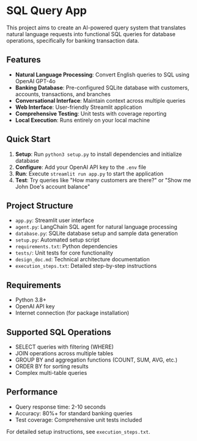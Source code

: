 
# SQL Query App

This project aims to create an AI-powered query system that translates natural language requests into functional SQL queries for database operations, specifically for banking transaction data.

## Features

- **Natural Language Processing**: Convert English queries to SQL using OpenAI GPT-4o
- **Banking Database**: Pre-configured SQLite database with customers, accounts, transactions, and branches
- **Conversational Interface**: Maintain context across multiple queries
- **Web Interface**: User-friendly Streamlit application
- **Comprehensive Testing**: Unit tests with coverage reporting
- **Local Execution**: Runs entirely on your local machine

## Quick Start

1. **Setup**: Run `python3 setup.py` to install dependencies and initialize database
2. **Configure**: Add your OpenAI API key to the `.env` file
3. **Run**: Execute `streamlit run app.py` to start the application
4. **Test**: Try queries like "How many customers are there?" or "Show me John Doe's account balance"

## Project Structure

- `app.py`: Streamlit user interface
- `agent.py`: LangChain SQL agent for natural language processing
- `database.py`: SQLite database setup and sample data generation
- `setup.py`: Automated setup script
- `requirements.txt`: Python dependencies
- `tests/`: Unit tests for core functionality
- `design_doc.md`: Technical architecture documentation
- `execution_steps.txt`: Detailed step-by-step instructions

## Requirements

- Python 3.8+
- OpenAI API key
- Internet connection (for package installation)

## Supported SQL Operations

- SELECT queries with filtering (WHERE)
- JOIN operations across multiple tables
- GROUP BY and aggregation functions (COUNT, SUM, AVG, etc.)
- ORDER BY for sorting results
- Complex multi-table queries

## Performance

- Query response time: 2-10 seconds
- Accuracy: 80%+ for standard banking queries
- Test coverage: Comprehensive unit tests included

For detailed setup instructions, see `execution_steps.txt`.

